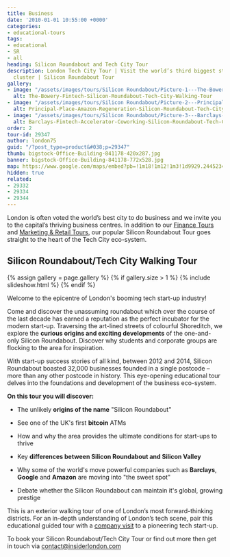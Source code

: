 ```yaml
---
title: Business
date: '2010-01-01 10:55:00 +0000'
categories:
- educational-tours
tags:
- educational
- SR
- all
heading: Silicon Roundabout and Tech City Tour
description: London Tech City Tour | Visit the world’s third biggest start-up tech
  cluster | Silicon Roundabout Tour
gallery:
- image: "/assets/images/tours/Silicon Roundabout/Picture-1---The-Bowery-Fintech-Silicon-Roundabout-Tech-City-Walking-Tour.jpg"
  alt: The-Bowery-Fintech-Silicon-Roundabout-Tech-City-Walking-Tour
- image: "/assets/images/tours/Silicon Roundabout/Picture-2---Principal-Place-Amazon-Regeneration-Silicon-Roundabout-Tech-City-Walking-Tour.jpg"
  alt: Principal-Place-Amazon-Regeneration-Silicon-Roundabout-Tech-City-Walking-Tour
- image: "/assets/images/tours/Silicon Roundabout/Picture-3---Barclays-Fintech-Accelerator-Coworking-Silicon-Roundabout-Tech-City-Walking-Tour.jpg"
  alt: Barclays-Fintech-Accelerator-Coworking-Silicon-Roundabout-Tech-City-Walking-Tour
order: 2
tour-id: 29347
author: london75
guid: "/?post_type=product&#038;p=29347"
thumb: bigstock-Office-Building-841178-420x287.jpg
banner: bigstock-Office-Building-841178-772x528.jpg
map: https://www.google.com/maps/embed?pb=!1m18!1m12!1m3!1d9929.244523455453!2d-0.08826599999996543!3d51.52585299999999!2m3!1f0!2f0!3f0!3m2!1i1024!2i768!4f13.1!3m3!1m2!1s0x48761ca61bf76b2d%3A0x77ad380a270e769b!2sShoreditch+Grind!5e0!3m2!1sen!2s!4v1431589006129
hidden: true
related:
- 29332
- 29334
- 29344
---
```



London is often voted the world’s best city to do business and we invite you to the capital’s thriving business centres. In addition to our [Finance Tours](/london/educational-tours/finance) and [Marketing & Retail Tours](/london/educational-tours/retail-design), our popular Silicon Roundabout Tour goes straight to the heart of the Tech City eco-system.

## Silicon Roundabout/Tech City Walking Tour

{% assign gallery = page.gallery %}
{% if gallery.size > 1 %}
{% include slideshow.html %}
{% endif %}

Welcome to the epicentre of London's booming tech start-up industry!

Come and discover the unassuming roundabout which over the course of the last decade has earned a reputation as the perfect incubator for the modern start-up. Traversing the art-lined streets of colourful Shoreditch, we explore the **curious origins and exciting developments** of the one-and-only Silicon Roundabout. Discover why students and corporate groups are flocking to the area for inspiration.

With start-up success stories of all kind, between 2012 and 2014, Silicon Roundabout boasted 32,000 businesses founded in a single postcode – more than any other postcode in history. This eye-opening educational tour delves into the foundations and development of the business eco-system.

**On this tour you will discover:**

* The unlikely **origins of the name** "Silicon Roundabout"

* See one of the UK's first **bitcoin** ATMs

* How and why the area provides the ultimate conditions for start-ups to thrive

* Key **differences between Silicon Roundabout and Silicon Valley**

* Why some of the world's move powerful companies such as **Barclays**, **Google** and **Amazon** are moving into "the sweet spot"

* Debate whether the Silicon Roundabout can maintain it's global, growing prestige  

This is an exterior walking tour of one of London’s most forward-thinking districts. For an in-depth understanding of London’s tech scene, pair this educational guided tour with a [company visit](/london/company-visits) to a pioneering tech start-up.

To book your Silicon Roundabout/Tech City Tour or find out more then get in touch via [contact@insiderlondon.com](mailto:contact@insiderlondon.com)
